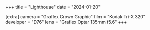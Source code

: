 +++
title =  "Lighthouse"
date =  "2024-01-20"

[extra]
camera = "Graflex Crown Graphic"
film =  "Kodak Tri-X 320"
developer =  "D76"
lens = "Graflex Optar 135mm f5.6"
+++
